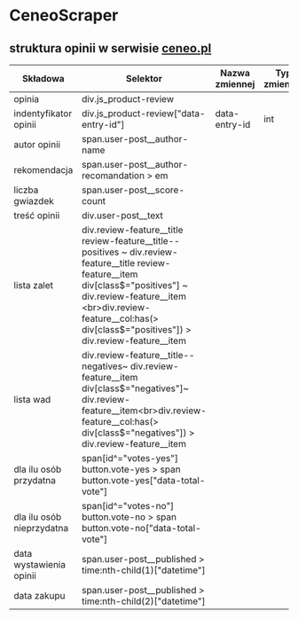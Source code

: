 # CeneoScraper

## struktura opinii w serwisie  [ceneo.pl](https://www.ceneo.pl/)

|Składowa|Selektor|Nazwa zmiennej|Typ zmiennej|
|--------|--------|--------------|------------|
|opinia|div.js_product-review|||
|indentyfikator opinii|div.js_product-review\["data-entry-id"\]|data-entry-id|int|
|autor opinii|span.user-post__author-name|||
|rekomendacja|span.user-post__author-recomandation > em|||
|liczba gwiazdek|span.user-post__score-count|||
|treść opinii|div.user-post__text|||
|lista zalet|div.review-feature__title review-feature__title--positives ~ div.review-feature__title review-feature__item <br> div[class$="positives"] ~ div.review-feature__item <br>div.review-feature__col:has(> div[class$="positives"]) > div.review-feature__item |||
|lista wad|div.review-feature__title--negatives~ div.review-feature__item <br>div[class$="negatives"]~ div.review-feature__item<br>div.review-feature__col:has(> div[class$="negatives"]) > div.review-feature__item|||
|dla ilu osób przydatna|span[id^="votes-yes"]<br>button.vote-yes > span<br>button.vote-yes["data-total-vote"]|||
|dla ilu osób nieprzydatna|span[id^="votes-no"]<br>button.vote-no > span<br>button.vote-no["data-total-vote"]|||
|data wystawienia opinii|span.user-post__published > time:nth-child(1)["datetime"]|||
|data zakupu|span.user-post__published > time:nth-child(2)["datetime"]|||

<!--- review-feature__title review-feature__title--positives >

<!---   span[id^="votes-yes"]
        button.vote-yes > span
        button.vote-yes["data-total-vote"] <br>
        ?????


<!---  data wystawienia   span.user-post__published > time:nth-child(1)["datetime"]>
<!--- data zakupu ... (2)   >
